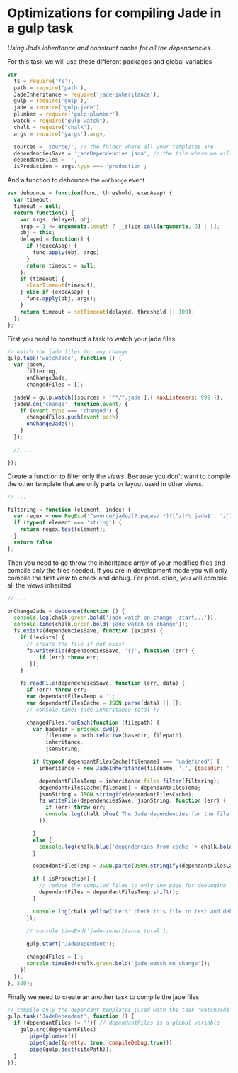 Optimizations for compiling Jade in a gulp task
===============================================

_Using Jade inheritance and construct cache for all the dependencies._

For this task we will use these different packages and global variables
```js
var 
  fs = require('fs'),
  path = require('path'),
  JadeInheritance = require('jade-inheritance'),
  gulp = require('gulp'),
  jade = require('gulp-jade'),
  plumber = require('gulp-plumber'),
  watch = require("gulp-watch"),
  chalk = require("chalk"),
  args = require('yargs').argv,

  sources = 'source/', // the folder where all your templates are
  dependenciesSave = 'jadeDependencies.json', // the file where we will save the dependencies of each template of the app
  dependantFiles = '',
  isProduction = args.type === 'production';
```

And a function to debounce the `onChange` event
```js
var debounce = function(func, threshold, execAsap) {
  var timeout;
  timeout = null;
  return function() {
    var args, delayed, obj;
    args = 1 <= arguments.length ? __slice.call(arguments, 0) : [];
    obj = this;
    delayed = function() {
      if (!execAsap) {
        func.apply(obj, args);
      }
      return timeout = null;
    };
    if (timeout) {
      clearTimeout(timeout);
    } else if (execAsap) {
      func.apply(obj, args);
    }
    return timeout = setTimeout(delayed, threshold || 100);
  };
};
```


First you need to construct a task to watch your jade files
```js
// watch the jade files for any change
gulp.task('watchJade', function () {
  var jadeW,
      filtering,
      onChangeJade,
      changedFiles = [];

  jadeW = gulp.watch([sources + '**/*.jade'],{ maxListeners: 999 });
  jadeW.on('change', function(event) {
    if (event.type === 'changed') {
      changedFiles.push(event.path);
      onChangeJade();
    }
  });

  // ...

});
```

Create a function to filter only the *views*. Because you don't want to compile the other template that are only parts or layout used in other views.
```js
// ...

filtering = function (element, index) {
  var regex = new RegExp('^source/jade/(?:pages/.*)?[^/]*\.jade$', 'i');
  if (typeof element === 'string') {
    return regex.test(element);
  }
  return false
};
```

Then you need to go throw the inheritance array of your modified files and compile only the files needed.
If you are in development mode you will only compile the first *view* to check and debug. For production, you will compile all the *views* inherited.

```js    
// ...

onChangeJade = debounce(function () {
  console.log(chalk.green.bold('jade watch on change: start...'));
  console.time(chalk.green.bold('jade watch on change'));
  fs.exists(dependenciesSave, function (exists) {
    if (!exists) {
      // create the file if not exist
      fs.writeFile(dependenciesSave, '{}', function (err) {
          if (err) throw err;
       });
    }

    fs.readFile(dependenciesSave, function (err, data) {
      if (err) throw err;
      var dependantFilesTemp = '';
      var dependantFilesCache = JSON.parse(data) || {};
      // console.time('jade-inheritance total');

      changedFiles.forEach(function (filepath) {
        var basedir = process.cwd(),
            filename = path.relative(basedir, filepath),
            inheritance,
            jsonString;

        if (typeof dependantFilesCache[filename] === 'undefined') {
          inheritance = new JadeInheritance(filename, '.', {basedir: '.'});

          dependantFilesTemp = inheritance.files.filter(filtering);
          dependantFilesCache[filename] = dependantFilesTemp;
          jsonString = JSON.stringify(dependantFilesCache);
          fs.writeFile(dependenciesSave, jsonString, function (err) {
            if (err) throw err;
            console.log(chalk.blue('The Jade dependencies for the file \''+chalk.bold(filename)+'\' is saved in '+chalk.bold(dependenciesSave)+' !'));
          });

        }
        else {
          console.log(chalk.blue('dependencies from cache '+ chalk.bold(dependenciesSave)));
        }

        dependantFilesTemp = JSON.parse(JSON.stringify(dependantFilesCache[filename]));

        if (!isProduction) {
          // reduce the compiled files to only one page for debugging
          dependantFiles = dependantFilesTemp.shift();
        }

        console.log(chalk.yellow('Let\' check this file to test and debug : ') + chalk.bgYellow.black(dependantFiles));
      });

      // console.timeEnd('jade-inheritance total');
    
      gulp.start('JadeDependant');

      changedFiles = [];
      console.timeEnd(chalk.green.bold('jade watch on change'));
    });
  });
}, 500);
```

Finally we need to create an another task to compile the jade files
```js
// compile only the dependant templates (used with the task 'watchJade')
gulp.task('JadeDependant', function () {
  if (dependantFiles != ''){ // dependantFiles is a global variable
    gulp.src(dependantFiles)
      .pipe(plumber())
      .pipe(jade({pretty: true, compileDebug:true}))
      .pipe(gulp.dest(sitePath));
  }
});
```